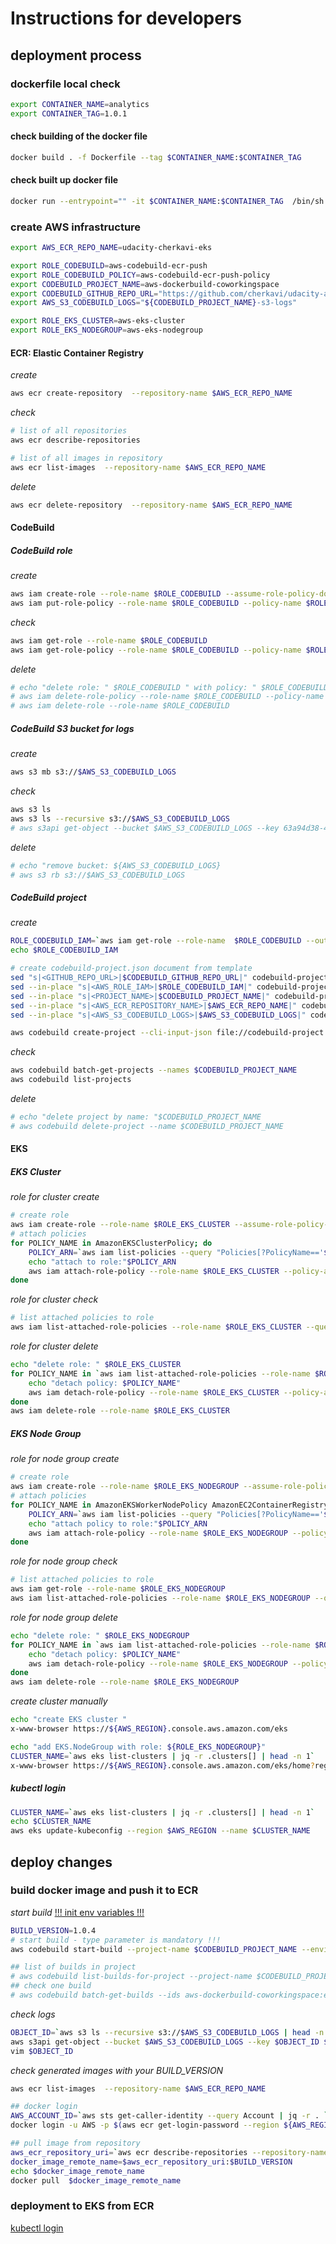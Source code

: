 # Instructions for developers

## deployment process

### dockerfile local check  
```sh
export CONTAINER_NAME=analytics
export CONTAINER_TAG=1.0.1
```
#### check building of the docker file
```sh
docker build . -f Dockerfile --tag $CONTAINER_NAME:$CONTAINER_TAG
```
#### check built up docker file
```sh
docker run --entrypoint="" -it $CONTAINER_NAME:$CONTAINER_TAG  /bin/sh
```

### create AWS infrastructure 
```sh
export AWS_ECR_REPO_NAME=udacity-cherkavi-eks

export ROLE_CODEBUILD=aws-codebuild-ecr-push
export ROLE_CODEBUILD_POLICY=aws-codebuild-ecr-push-policy
export CODEBUILD_PROJECT_NAME=aws-dockerbuild-coworkingspace
export CODEBUILD_GITHUB_REPO_URL="https://github.com/cherkavi/udacity-aws-devops-eks"
export AWS_S3_CODEBUILD_LOGS="${CODEBUILD_PROJECT_NAME}-s3-logs"

export ROLE_EKS_CLUSTER=aws-eks-cluster
export ROLE_EKS_NODEGROUP=aws-eks-nodegroup
```

#### ECR: Elastic Container Registry
*create*
```sh
aws ecr create-repository  --repository-name $AWS_ECR_REPO_NAME
```
*check*
```sh
# list of all repositories 
aws ecr describe-repositories 

# list of all images in repository
aws ecr list-images  --repository-name $AWS_ECR_REPO_NAME
```
*delete*
```sh
aws ecr delete-repository  --repository-name $AWS_ECR_REPO_NAME
```


#### CodeBuild
##### CodeBuild role
*create*
```sh
aws iam create-role --role-name $ROLE_CODEBUILD --assume-role-policy-document file://codebuild-iam-role.json
aws iam put-role-policy --role-name $ROLE_CODEBUILD --policy-name $ROLE_CODEBUILD_POLICY --policy-document file://codebuild-iam-policy.json
```
*check*
```sh
aws iam get-role --role-name $ROLE_CODEBUILD
aws iam get-role-policy --role-name $ROLE_CODEBUILD --policy-name $ROLE_CODEBUILD_POLICY
```
*delete*
```sh
# echo "delete role: " $ROLE_CODEBUILD " with policy: " $ROLE_CODEBUILD_POLICY
# aws iam delete-role-policy --role-name $ROLE_CODEBUILD --policy-name $ROLE_CODEBUILD_POLICY
# aws iam delete-role --role-name $ROLE_CODEBUILD
```

##### CodeBuild S3 bucket for logs
*create*
```sh
aws s3 mb s3://$AWS_S3_CODEBUILD_LOGS
```
*check*
```sh
aws s3 ls
aws s3 ls --recursive s3://$AWS_S3_CODEBUILD_LOGS
# aws s3api get-object --bucket $AWS_S3_CODEBUILD_LOGS --key 63a94d38-45f1-4b3f-9a22-f3bebf1a1650.gz 63a94d38-45f1-4b3f-9a22-f3bebf1a1650.gz
```
*delete*
```sh
# echo "remove bucket: ${AWS_S3_CODEBUILD_LOGS}
# aws s3 rb s3://$AWS_S3_CODEBUILD_LOGS
```

##### CodeBuild project
*create*
```sh
ROLE_CODEBUILD_IAM=`aws iam get-role --role-name  $ROLE_CODEBUILD --output text --query 'Role.Arn'`
echo $ROLE_CODEBUILD_IAM

# create codebuild-project.json document from template 
sed "s|<GITHUB_REPO_URL>|$CODEBUILD_GITHUB_REPO_URL|" codebuild-project-template.json > codebuild-project.json
sed --in-place "s|<AWS_ROLE_IAM>|$ROLE_CODEBUILD_IAM|" codebuild-project.json
sed --in-place "s|<PROJECT_NAME>|$CODEBUILD_PROJECT_NAME|" codebuild-project.json
sed --in-place "s|<AWS_ECR_REPOSITORY_NAME>|$AWS_ECR_REPO_NAME|" codebuild-project.json
sed --in-place "s|<AWS_S3_CODEBUILD_LOGS>|$AWS_S3_CODEBUILD_LOGS|" codebuild-project.json

aws codebuild create-project --cli-input-json file://codebuild-project.json
```
*check*
```sh
aws codebuild batch-get-projects --names $CODEBUILD_PROJECT_NAME
aws codebuild list-projects 
```

*delete*
```sh
# echo "delete project by name: "$CODEBUILD_PROJECT_NAME
# aws codebuild delete-project --name $CODEBUILD_PROJECT_NAME
```

#### EKS
##### EKS Cluster
*role for cluster create*
```sh
# create role
aws iam create-role --role-name $ROLE_EKS_CLUSTER --assume-role-policy-document file://eks-iam-role.json
# attach policies
for POLICY_NAME in AmazonEKSClusterPolicy; do
    POLICY_ARN=`aws iam list-policies --query "Policies[?PolicyName=='$POLICY_NAME'].Arn" | jq -r .[]`
    echo "attach to role:"$POLICY_ARN
    aws iam attach-role-policy --role-name $ROLE_EKS_CLUSTER --policy-arn $POLICY_ARN
done
```
*role for cluster check*
```sh
# list attached policies to role
aws iam list-attached-role-policies --role-name $ROLE_EKS_CLUSTER --query 'AttachedPolicies[].PolicyArn' --output json
```
*role for cluster delete*
```sh
echo "delete role: " $ROLE_EKS_CLUSTER
for POLICY_NAME in `aws iam list-attached-role-policies --role-name $ROLE_EKS_CLUSTER --query 'AttachedPolicies[].PolicyArn' --output json | jq -r .[]`; do
    echo "detach policy: $POLICY_NAME"
    aws iam detach-role-policy --role-name $ROLE_EKS_CLUSTER --policy-arn $POLICY_NAME
done
aws iam delete-role --role-name $ROLE_EKS_CLUSTER
```

##### EKS Node Group
*role for node group create*
```sh
# create role
aws iam create-role --role-name $ROLE_EKS_NODEGROUP --assume-role-policy-document file://eks-node-iam-role.json
# attach policies
for POLICY_NAME in AmazonEKSWorkerNodePolicy AmazonEC2ContainerRegistryReadOnly AmazonEKS_CNI_Policy AmazonEMRReadOnlyAccessPolicy_v2; do
    POLICY_ARN=`aws iam list-policies --query "Policies[?PolicyName=='$POLICY_NAME'].Arn" | jq -r .[]`
    echo "attach policy to role:"$POLICY_ARN
    aws iam attach-role-policy --role-name $ROLE_EKS_NODEGROUP --policy-arn $POLICY_ARN
done
```
*role for node group check*
```sh
# list attached policies to role
aws iam get-role --role-name $ROLE_EKS_NODEGROUP
aws iam list-attached-role-policies --role-name $ROLE_EKS_NODEGROUP --query 'AttachedPolicies[].PolicyArn' --output json
```
*role for node group delete*
```sh
echo "delete role: " $ROLE_EKS_NODEGROUP
for POLICY_NAME in `aws iam list-attached-role-policies --role-name $ROLE_EKS_NODEGROUP --query 'AttachedPolicies[].PolicyArn' --output json | jq -r .[]`; do
    echo "detach policy: $POLICY_NAME"
    aws iam detach-role-policy --role-name $ROLE_EKS_NODEGROUP --policy-arn $POLICY_NAME
done
aws iam delete-role --role-name $ROLE_EKS_NODEGROUP
```

*create cluster manually*
```sh
echo "create EKS cluster "
x-www-browser https://${AWS_REGION}.console.aws.amazon.com/eks

echo "add EKS.NodeGroup with role: ${ROLE_EKS_NODEGROUP}"
CLUSTER_NAME=`aws eks list-clusters | jq -r .clusters[] | head -n 1`
x-www-browser https://${AWS_REGION}.console.aws.amazon.com/eks/home?region=${AWS_REGION}#/clusters/${CLUSTER_NAME}/add-node-group 
```

##### kubectl login
```sh
CLUSTER_NAME=`aws eks list-clusters | jq -r .clusters[] | head -n 1`
echo $CLUSTER_NAME
aws eks update-kubeconfig --region $AWS_REGION --name $CLUSTER_NAME
```


## deploy changes 

### build docker image and push it to ECR
*start build*
[!!! init env variables !!!](#create-aws-infrastructure)
```sh
BUILD_VERSION=1.0.4
# start build - type parameter is mandatory !!! 
aws codebuild start-build --project-name $CODEBUILD_PROJECT_NAME --environment-variables-override '[{"name":"CONTAINER_TAG","value":"'$BUILD_VERSION'","type":"PLAINTEXT"}]'

## list of builds in project
# aws codebuild list-builds-for-project --project-name $CODEBUILD_PROJECT_NAME
## check one build 
# aws codebuild batch-get-builds --ids aws-dockerbuild-coworkingspace:e8a61490-ce3b-4079-98f6-50db93a3299d
```

*check logs*
```sh
OBJECT_ID=`aws s3 ls --recursive s3://$AWS_S3_CODEBUILD_LOGS | head -n 1 | awk '{print $4}'`
aws s3api get-object --bucket $AWS_S3_CODEBUILD_LOGS --key $OBJECT_ID $OBJECT_ID
vim $OBJECT_ID
```

*check generated images with your BUILD_VERSION*
```sh
aws ecr list-images  --repository-name $AWS_ECR_REPO_NAME

## docker login 
AWS_ACCOUNT_ID=`aws sts get-caller-identity --query Account | jq -r . `
docker login -u AWS -p $(aws ecr get-login-password --region ${AWS_REGION}) ${AWS_ACCOUNT_ID}.dkr.ecr.${AWS_REGION}.amazonaws.com

## pull image from repository
aws_ecr_repository_uri=`aws ecr describe-repositories --repository-names $AWS_ECR_REPO_NAME | jq -r '.repositories[0].repositoryUri'`
docker_image_remote_name=$aws_ecr_repository_uri:$BUILD_VERSION
echo $docker_image_remote_name
docker pull  $docker_image_remote_name
```

### deployment to EKS from ECR
[kubectl login](#kubectl-login)